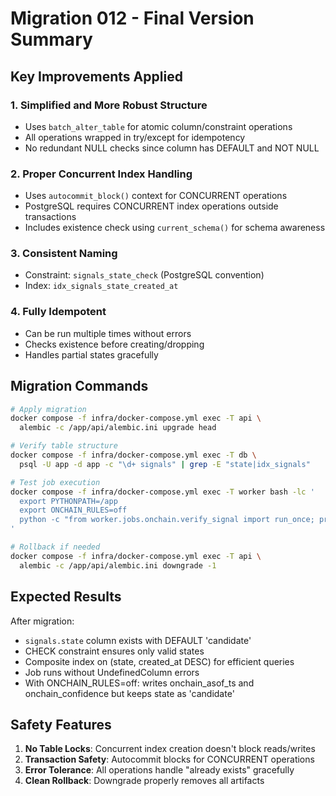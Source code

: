 # Migration 012 - Final Version Summary

## Key Improvements Applied

### 1. **Simplified and More Robust Structure**
- Uses `batch_alter_table` for atomic column/constraint operations
- All operations wrapped in try/except for idempotency
- No redundant NULL checks since column has DEFAULT and NOT NULL

### 2. **Proper Concurrent Index Handling**
- Uses `autocommit_block()` context for CONCURRENT operations
- PostgreSQL requires CONCURRENT index operations outside transactions
- Includes existence check using `current_schema()` for schema awareness

### 3. **Consistent Naming**
- Constraint: `signals_state_check` (PostgreSQL convention)
- Index: `idx_signals_state_created_at`

### 4. **Fully Idempotent**
- Can be run multiple times without errors
- Checks existence before creating/dropping
- Handles partial states gracefully

## Migration Commands

```bash
# Apply migration
docker compose -f infra/docker-compose.yml exec -T api \
  alembic -c /app/api/alembic.ini upgrade head

# Verify table structure
docker compose -f infra/docker-compose.yml exec -T db \
  psql -U app -d app -c "\d+ signals" | grep -E "state|idx_signals"

# Test job execution
docker compose -f infra/docker-compose.yml exec -T worker bash -lc '
  export PYTHONPATH=/app
  export ONCHAIN_RULES=off
  python -c "from worker.jobs.onchain.verify_signal import run_once; print(run_once())"
'

# Rollback if needed
docker compose -f infra/docker-compose.yml exec -T api \
  alembic -c /app/api/alembic.ini downgrade -1
```

## Expected Results

After migration:
- `signals.state` column exists with DEFAULT 'candidate'
- CHECK constraint ensures only valid states
- Composite index on (state, created_at DESC) for efficient queries
- Job runs without UndefinedColumn errors
- With ONCHAIN_RULES=off: writes onchain_asof_ts and onchain_confidence but keeps state as 'candidate'

## Safety Features

1. **No Table Locks**: Concurrent index creation doesn't block reads/writes
2. **Transaction Safety**: Autocommit blocks for CONCURRENT operations
3. **Error Tolerance**: All operations handle "already exists" gracefully
4. **Clean Rollback**: Downgrade properly removes all artifacts


